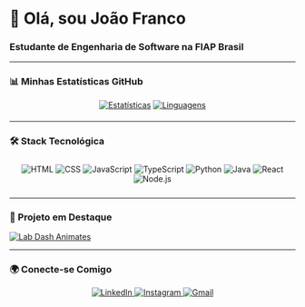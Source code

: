 # 👋 Olá, sou João Franco 
### Estudante de Engenharia de Software na FIAP Brasil

---

### 📊 Minhas Estatísticas GitHub

<div align="center" style="margin-bottom:20px">
  
[![Estatísticas](https://github-readme-stats.vercel.app/api?username=jota0802&show_icons=true&theme=dark&hide_border=true&title_color=58a6ff&text_color=8b949e&icon_color=58a6ff&border_radius=10)](https://github.com/jota0802)
[![Linguagens](https://github-readme-stats.vercel.app/api/top-langs/?username=jota0802&layout=compact&theme=dark&hide_border=true&title_color=58a6ff&text_color=8b949e&border_radius=10)](https://github.com/jota0802)

</div>

---

### 🛠️ Stack Tecnológica

<div align="center" style="margin:25px 0">
  <img src="https://img.shields.io/badge/HTML5-E34F26?style=for-the-badge&logo=html5&logoColor=white" alt="HTML">
  <img src="https://img.shields.io/badge/CSS3-1572B6?style=for-the-badge&logo=css3&logoColor=white" alt="CSS">
  <img src="https://img.shields.io/badge/JavaScript-F7DF1E?style=for-the-badge&logo=javascript&logoColor=black" alt="JavaScript">
  <img src="https://img.shields.io/badge/TypeScript-3178C6?style=for-the-badge&logo=typescript&logoColor=white" alt="TypeScript">
  <img src="https://img.shields.io/badge/Python-3776AB?style=for-the-badge&logo=python&logoColor=white" alt="Python">
  <img src="https://img.shields.io/badge/Java-007396?style=for-the-badge&logo=openjdk&logoColor=white" alt="Java">
  <img src="https://img.shields.io/badge/React-61DAFB?style=for-the-badge&logo=react&logoColor=black" alt="React">
  <img src="https://img.shields.io/badge/Node.js-339933?style=for-the-badge&logo=nodedotjs&logoColor=white" alt="Node.js">
</div>

---

### 🚀 Projeto em Destaque

[![Lab Dash Animates](https://github-readme-stats.vercel.app/api/pin/?username=La-Elvis-Tech&repo=lab-dash-animates&theme=dark&show_owner=true)](https://github.com/La-Elvis-Tech/lab-dash-animates)

---

### 🌍 Conecte-se Comigo

<div align="center">
  <a href="https://www.linkedin.com/in/joão-franco" target="_blank">
    <img src="https://img.shields.io/badge/LinkedIn-0A66C2?style=for-the-badge&logo=linkedin&logoColor=white" alt="LinkedIn">
  </a>
  <a href="https://www.instagram.com/jota0_0f/" target="_blank">
    <img src="https://img.shields.io/badge/Instagram-E4405F?style=for-the-badge&logo=instagram&logoColor=white" alt="Instagram">
  </a>
  <a href="mailto:jvfranco@gmail.com" target="_blank">
    <img src="https://img.shields.io/badge/Gmail-EA4335?style=for-the-badge&logo=gmail&logoColor=white" alt="Gmail">
  </a>
</div>
